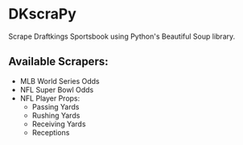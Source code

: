 # DKscraPy
Scrape Draftkings Sportsbook using Python's Beautiful Soup library.

## Available Scrapers:
* MLB World Series Odds
* NFL Super Bowl Odds
* NFL Player Props:
  *  Passing Yards
  *  Rushing Yards
  *  Receiving Yards
  *  Receptions
